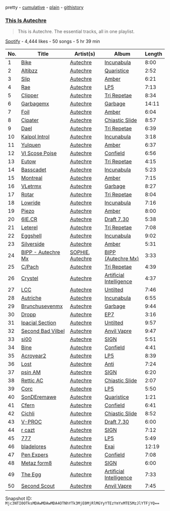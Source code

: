 pretty - [cumulative](/playlists/cumulative/37i9dQZF1DZ06evO46FPXj.md) - [plain](/playlists/plain/37i9dQZF1DZ06evO46FPXj) - [githistory](https://github.githistory.xyz/mackorone/spotify-playlist-archive/blob/main/playlists/plain/37i9dQZF1DZ06evO46FPXj)

### [This Is Autechre](https://open.spotify.com/playlist/37i9dQZF1DZ06evO46FPXj)

> This is Autechre\. The essential tracks, all in one playlist.

[Spotify](https://open.spotify.com/user/spotify) - 4,444 likes - 50 songs - 5 hr 39 min

| No. | Title | Artist(s) | Album | Length |
|---|---|---|---|---|
| 1 | [Bike](https://open.spotify.com/track/4v9rHzCDgQXbDdB7t4Nwcz) | [Autechre](https://open.spotify.com/artist/6WH1V41LwGDGmlPUhSZLHO) | [Incunabula](https://open.spotify.com/album/4KROnLN6Didp0F97RXaW7a) | 8:00 |
| 2 | [Altibzz](https://open.spotify.com/track/2dqLO6897sZKnAAXuOcdGW) | [Autechre](https://open.spotify.com/artist/6WH1V41LwGDGmlPUhSZLHO) | [Quaristice](https://open.spotify.com/album/3ZXEJLSFbQ13rhevpc7L0Y) | 2:52 |
| 3 | [Slip](https://open.spotify.com/track/6wTXs58QJBjjwWVwX4ECTM) | [Autechre](https://open.spotify.com/artist/6WH1V41LwGDGmlPUhSZLHO) | [Amber](https://open.spotify.com/album/7EfhvG3RwdhzXrFlkDVxg4) | 6:21 |
| 4 | [Rae](https://open.spotify.com/track/4tBC5l4AkqYfQ5CCx5IrKm) | [Autechre](https://open.spotify.com/artist/6WH1V41LwGDGmlPUhSZLHO) | [LP5](https://open.spotify.com/album/7zlbMdBS3J2YQRDuMMT9u4) | 7:13 |
| 5 | [Clipper](https://open.spotify.com/track/0tH7mxb2ML1VlOinHRcelQ) | [Autechre](https://open.spotify.com/artist/6WH1V41LwGDGmlPUhSZLHO) | [Tri Repetae](https://open.spotify.com/album/0ioIXXMV89w0qC39FpxYnL) | 8:34 |
| 6 | [Garbagemx](https://open.spotify.com/track/2RV3SKkEt4HDfVNwvz2MeN) | [Autechre](https://open.spotify.com/artist/6WH1V41LwGDGmlPUhSZLHO) | [Garbage](https://open.spotify.com/album/31nThm3LyQVvrndqxhvjWl) | 14:11 |
| 7 | [Foil](https://open.spotify.com/track/07C2MiIIwVUEqcnwXpHO67) | [Autechre](https://open.spotify.com/artist/6WH1V41LwGDGmlPUhSZLHO) | [Amber](https://open.spotify.com/album/7EfhvG3RwdhzXrFlkDVxg4) | 6:04 |
| 8 | [Cipater](https://open.spotify.com/track/5sRGRFwxl6adPFahFo5duq) | [Autechre](https://open.spotify.com/artist/6WH1V41LwGDGmlPUhSZLHO) | [Chiastic Slide](https://open.spotify.com/album/4MjWLFGSAEsfsMjC5iqNON) | 8:57 |
| 9 | [Dael](https://open.spotify.com/track/5z8uWv4R927ntK6jlke9yj) | [Autechre](https://open.spotify.com/artist/6WH1V41LwGDGmlPUhSZLHO) | [Tri Repetae](https://open.spotify.com/album/0ioIXXMV89w0qC39FpxYnL) | 6:39 |
| 10 | [Kalpol Introl](https://open.spotify.com/track/0vcxzlGMHaOSTx00tslGmT) | [Autechre](https://open.spotify.com/artist/6WH1V41LwGDGmlPUhSZLHO) | [Incunabula](https://open.spotify.com/album/4KROnLN6Didp0F97RXaW7a) | 3:18 |
| 11 | [Yulquen](https://open.spotify.com/track/3PGYnbU4HJDUw01PrME2pz) | [Autechre](https://open.spotify.com/artist/6WH1V41LwGDGmlPUhSZLHO) | [Amber](https://open.spotify.com/album/7EfhvG3RwdhzXrFlkDVxg4) | 6:37 |
| 12 | [VI Scose Poise](https://open.spotify.com/track/590UMXfthFy1uWpW8HvCQo) | [Autechre](https://open.spotify.com/artist/6WH1V41LwGDGmlPUhSZLHO) | [Confield](https://open.spotify.com/album/6FPt8HEGHoBGbX0dQnXDPh) | 6:56 |
| 13 | [Eutow](https://open.spotify.com/track/2Y1z54YDD3qkrPvxW5NhJZ) | [Autechre](https://open.spotify.com/artist/6WH1V41LwGDGmlPUhSZLHO) | [Tri Repetae](https://open.spotify.com/album/0ioIXXMV89w0qC39FpxYnL) | 4:15 |
| 14 | [Basscadet](https://open.spotify.com/track/300JzpjKxtRR8oAsnLers1) | [Autechre](https://open.spotify.com/artist/6WH1V41LwGDGmlPUhSZLHO) | [Incunabula](https://open.spotify.com/album/4KROnLN6Didp0F97RXaW7a) | 5:23 |
| 15 | [Montreal](https://open.spotify.com/track/4G5lTzfkklIotjt28dhlz3) | [Autechre](https://open.spotify.com/artist/6WH1V41LwGDGmlPUhSZLHO) | [Amber](https://open.spotify.com/album/7EfhvG3RwdhzXrFlkDVxg4) | 7:15 |
| 16 | [VLetrmx](https://open.spotify.com/track/7iupjrZvckPcvC4aeqeqcC) | [Autechre](https://open.spotify.com/artist/6WH1V41LwGDGmlPUhSZLHO) | [Garbage](https://open.spotify.com/album/31nThm3LyQVvrndqxhvjWl) | 8:27 |
| 17 | [Rotar](https://open.spotify.com/track/1UI8F0Kz7zrKYZmjb9LeHt) | [Autechre](https://open.spotify.com/artist/6WH1V41LwGDGmlPUhSZLHO) | [Tri Repetae](https://open.spotify.com/album/0ioIXXMV89w0qC39FpxYnL) | 8:04 |
| 18 | [Lowride](https://open.spotify.com/track/7gu3aKNbBq2nSWMhybCfBf) | [Autechre](https://open.spotify.com/artist/6WH1V41LwGDGmlPUhSZLHO) | [Incunabula](https://open.spotify.com/album/4KROnLN6Didp0F97RXaW7a) | 7:16 |
| 19 | [Piezo](https://open.spotify.com/track/3CfCnydtVUfmXgogGIDzGc) | [Autechre](https://open.spotify.com/artist/6WH1V41LwGDGmlPUhSZLHO) | [Amber](https://open.spotify.com/album/7EfhvG3RwdhzXrFlkDVxg4) | 8:00 |
| 20 | [6IE.CR](https://open.spotify.com/track/29L1h6D7MXSsno3pibZ4eE) | [Autechre](https://open.spotify.com/artist/6WH1V41LwGDGmlPUhSZLHO) | [Draft 7.30](https://open.spotify.com/album/08kNtBJ5LHFgxOV8PodiQw) | 5:38 |
| 21 | [Leterel](https://open.spotify.com/track/0yLJpvsw4LWBvUcyAb7hBt) | [Autechre](https://open.spotify.com/artist/6WH1V41LwGDGmlPUhSZLHO) | [Tri Repetae](https://open.spotify.com/album/0ioIXXMV89w0qC39FpxYnL) | 7:08 |
| 22 | [Eggshell](https://open.spotify.com/track/2YS5BqGuQwXbDvCn5U8I0e) | [Autechre](https://open.spotify.com/artist/6WH1V41LwGDGmlPUhSZLHO) | [Incunabula](https://open.spotify.com/album/4KROnLN6Didp0F97RXaW7a) | 9:02 |
| 23 | [Silverside](https://open.spotify.com/track/5tFioPH3Hw6bbbewX3Aokj) | [Autechre](https://open.spotify.com/artist/6WH1V41LwGDGmlPUhSZLHO) | [Amber](https://open.spotify.com/album/7EfhvG3RwdhzXrFlkDVxg4) | 5:31 |
| 24 | [BIPP \- Autechre Mx](https://open.spotify.com/track/4tBdLWvYYr5IjJpvwiZr85) | [SOPHIE](https://open.spotify.com/artist/5a2w2tgpLwv26BYJf2qYwu), [Autechre](https://open.spotify.com/artist/6WH1V41LwGDGmlPUhSZLHO) | [BIPP \(Autechre Mx\)](https://open.spotify.com/album/6gbZRfEsgrddPqFXXf0rqk) | 3:33 |
| 25 | [C/Pach](https://open.spotify.com/track/2GpAHcnQig6GvqDa9IPmgD) | [Autechre](https://open.spotify.com/artist/6WH1V41LwGDGmlPUhSZLHO) | [Tri Repetae](https://open.spotify.com/album/0ioIXXMV89w0qC39FpxYnL) | 4:39 |
| 26 | [Crystel](https://open.spotify.com/track/2rhy8BNOlmZAXtdw0Mmyic) | [Autechre](https://open.spotify.com/artist/6WH1V41LwGDGmlPUhSZLHO) | [Artificial Intelligence](https://open.spotify.com/album/34aK04FrYZGC4SMS3WEPIi) | 4:37 |
| 27 | [LCC](https://open.spotify.com/track/0mWHa7Im3qdcCjputn38jL) | [Autechre](https://open.spotify.com/artist/6WH1V41LwGDGmlPUhSZLHO) | [Untilted](https://open.spotify.com/album/7bcwwfwkWvYbDW72ooywDQ) | 7:46 |
| 28 | [Autriche](https://open.spotify.com/track/0hH9vRx4gYBYNQT60L7ejh) | [Autechre](https://open.spotify.com/artist/6WH1V41LwGDGmlPUhSZLHO) | [Incunabula](https://open.spotify.com/album/4KROnLN6Didp0F97RXaW7a) | 6:55 |
| 29 | [Brunchusevenmx](https://open.spotify.com/track/3L8TGifjpCtqYarKwojpQ8) | [Autechre](https://open.spotify.com/artist/6WH1V41LwGDGmlPUhSZLHO) | [Garbage](https://open.spotify.com/album/31nThm3LyQVvrndqxhvjWl) | 9:44 |
| 30 | [Dropp](https://open.spotify.com/track/2dr40Mh5nBfFj3U2qKrs1e) | [Autechre](https://open.spotify.com/artist/6WH1V41LwGDGmlPUhSZLHO) | [EP7](https://open.spotify.com/album/1KaTIdAepIJDxbSEEL3M2z) | 3:16 |
| 31 | [Ipacial Section](https://open.spotify.com/track/6CWoiavul0eaq8zxxM5yx5) | [Autechre](https://open.spotify.com/artist/6WH1V41LwGDGmlPUhSZLHO) | [Untilted](https://open.spotify.com/album/7bcwwfwkWvYbDW72ooywDQ) | 9:57 |
| 32 | [Second Bad Vilbel](https://open.spotify.com/track/6IOIjAiwta1b4r2mVQ5leS) | [Autechre](https://open.spotify.com/artist/6WH1V41LwGDGmlPUhSZLHO) | [Anvil Vapre](https://open.spotify.com/album/6UcShvT8JIKOaHj39k6A8f) | 9:47 |
| 33 | [si00](https://open.spotify.com/track/49Ux8dnMRPMDSiNrewL4II) | [Autechre](https://open.spotify.com/artist/6WH1V41LwGDGmlPUhSZLHO) | [SIGN](https://open.spotify.com/album/1KBFcrlvo6vDVOSrWoYy3K) | 5:51 |
| 34 | [Bine](https://open.spotify.com/track/6CXznHDAUgjHE4t8XCriDJ) | [Autechre](https://open.spotify.com/artist/6WH1V41LwGDGmlPUhSZLHO) | [Confield](https://open.spotify.com/album/6FPt8HEGHoBGbX0dQnXDPh) | 4:41 |
| 35 | [Acroyear2](https://open.spotify.com/track/0YxgETKHayjfYMws5jZ9dw) | [Autechre](https://open.spotify.com/artist/6WH1V41LwGDGmlPUhSZLHO) | [LP5](https://open.spotify.com/album/7zlbMdBS3J2YQRDuMMT9u4) | 8:39 |
| 36 | [Lost](https://open.spotify.com/track/5seVVzH1SZXwu7UjrDcHnD) | [Autechre](https://open.spotify.com/artist/6WH1V41LwGDGmlPUhSZLHO) | [Anti](https://open.spotify.com/album/3RdJbIoZIJEG5rZvpxY8a8) | 7:24 |
| 37 | [psin AM](https://open.spotify.com/track/0LUkyyoPeSHPl4z0swAbfX) | [Autechre](https://open.spotify.com/artist/6WH1V41LwGDGmlPUhSZLHO) | [SIGN](https://open.spotify.com/album/1KBFcrlvo6vDVOSrWoYy3K) | 6:20 |
| 38 | [Rettic AC](https://open.spotify.com/track/3QyfMPXAuzX6x1bgkgjuoV) | [Autechre](https://open.spotify.com/artist/6WH1V41LwGDGmlPUhSZLHO) | [Chiastic Slide](https://open.spotify.com/album/4MjWLFGSAEsfsMjC5iqNON) | 2:07 |
| 39 | [Corc](https://open.spotify.com/track/770zYtbMuU5grFPUIzxmfQ) | [Autechre](https://open.spotify.com/artist/6WH1V41LwGDGmlPUhSZLHO) | [LP5](https://open.spotify.com/album/7zlbMdBS3J2YQRDuMMT9u4) | 5:50 |
| 40 | [SonDEremawe](https://open.spotify.com/track/2B2Lsya6y6hPHRkXwguQ1T) | [Autechre](https://open.spotify.com/artist/6WH1V41LwGDGmlPUhSZLHO) | [Quaristice](https://open.spotify.com/album/3ZXEJLSFbQ13rhevpc7L0Y) | 1:21 |
| 41 | [Cfern](https://open.spotify.com/track/7EuJMbuh3qf5hVg27q6B03) | [Autechre](https://open.spotify.com/artist/6WH1V41LwGDGmlPUhSZLHO) | [Confield](https://open.spotify.com/album/6FPt8HEGHoBGbX0dQnXDPh) | 6:41 |
| 42 | [Cichli](https://open.spotify.com/track/7frCwFeWuBpTEV4s23cslO) | [Autechre](https://open.spotify.com/artist/6WH1V41LwGDGmlPUhSZLHO) | [Chiastic Slide](https://open.spotify.com/album/4MjWLFGSAEsfsMjC5iqNON) | 8:52 |
| 43 | [V\-PROC](https://open.spotify.com/track/6JS9KOILpNIyApvqd24m0w) | [Autechre](https://open.spotify.com/artist/6WH1V41LwGDGmlPUhSZLHO) | [Draft 7.30](https://open.spotify.com/album/08kNtBJ5LHFgxOV8PodiQw) | 6:00 |
| 44 | [r cazt](https://open.spotify.com/track/5w204CcAwS8mdfl0Rf4bLS) | [Autechre](https://open.spotify.com/artist/6WH1V41LwGDGmlPUhSZLHO) | [SIGN](https://open.spotify.com/album/1KBFcrlvo6vDVOSrWoYy3K) | 7:12 |
| 45 | [777](https://open.spotify.com/track/5txiIpQhhGzdII7Bci8wuv) | [Autechre](https://open.spotify.com/artist/6WH1V41LwGDGmlPUhSZLHO) | [LP5](https://open.spotify.com/album/7zlbMdBS3J2YQRDuMMT9u4) | 5:49 |
| 46 | [bladelores](https://open.spotify.com/track/0z5NOndJF0DHq6GizOZjUT) | [Autechre](https://open.spotify.com/artist/6WH1V41LwGDGmlPUhSZLHO) | [Exai](https://open.spotify.com/album/0vczEfoTXdjFAERCLMrc0Z) | 12:19 |
| 47 | [Pen Expers](https://open.spotify.com/track/6DFoBjJDvYC28COaoxZYda) | [Autechre](https://open.spotify.com/artist/6WH1V41LwGDGmlPUhSZLHO) | [Confield](https://open.spotify.com/album/6FPt8HEGHoBGbX0dQnXDPh) | 7:08 |
| 48 | [Metaz form8](https://open.spotify.com/track/1rSt9taDVOIRPIOoHONhfM) | [Autechre](https://open.spotify.com/artist/6WH1V41LwGDGmlPUhSZLHO) | [SIGN](https://open.spotify.com/album/1KBFcrlvo6vDVOSrWoYy3K) | 6:00 |
| 49 | [The Egg](https://open.spotify.com/track/07TquTYZrmDazkHp8hFLWS) | [Autechre](https://open.spotify.com/artist/6WH1V41LwGDGmlPUhSZLHO) | [Artificial Intelligence](https://open.spotify.com/album/34aK04FrYZGC4SMS3WEPIi) | 7:33 |
| 50 | [Second Scout](https://open.spotify.com/track/7kGpCKuJUUkNLGJ8uIKXHG) | [Autechre](https://open.spotify.com/artist/6WH1V41LwGDGmlPUhSZLHO) | [Anvil Vapre](https://open.spotify.com/album/6UcShvT8JIKOaHj39k6A8f) | 7:45 |

Snapshot ID: `Mjc3NTI0OTksMDAwMDAwMDA4OTNhYTk3MjE0MjRlMGYyYTEzYmYxMTE5MzJlYTFjYQ==`
